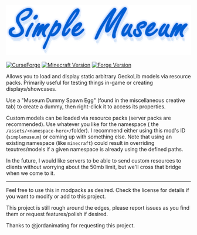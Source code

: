 ![Simple Museum](./src/main/resources/simplemuseum.png)

[![CurseForge](https://img.shields.io/badge/CurseForge-1.1.0-E04E14?logo=CurseForge)](https://www.curseforge.com/minecraft/mc-mods/simple-museum) [![Minecraft Version](https://img.shields.io/badge/Minecraft-1.16.4-green)](https://www.minecraft.net) [![Forge Version](https://img.shields.io/badge/Forge-35.1.36-blue)](https://files.minecraftforge.net)

Allows you to load and display static arbitrary GeckoLib models via resource packs. Primarily useful for testing things
in-game or creating displays/showcases.

Use a "Museum Dummy Spawn Egg" (found in the miscellaneous creative tab) to create a dummy, then right-click it to
access its properties.

Custom models can be loaded via resource packs (server packs are recommended). Use whatever you like for the namespace (
the `/assets/<namespace-here>/`folder). I recommend either using this mod's ID (`simplemuseum`) or coming up with
something else. Note that using an existing namespace (like `minecraft`) could result in overriding texutres/models if a
given namespace is already using the defined paths.

In the future, I would like servers to be able to send custom resources to clients without worrying about the 50mb
limit, but we'll cross that bridge when we come to it.

---

Feel free to use this in modpacks as desired. Check the license for details if you want to modify or add to this
project.

This project is still rough around the edges, please report issues as you find them or request features/polish if
desired.

Thanks to @jordanimating for requesting this project.